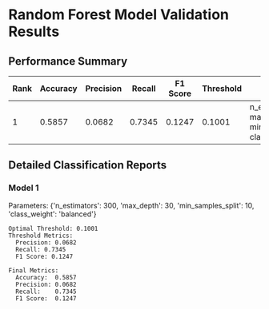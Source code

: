 # Random Forest Model Validation Results

## Performance Summary

| Rank | Accuracy | Precision | Recall | F1 Score | Threshold | Parameters |
|------|----------|-----------|---------|-----------|-----------|------------|
| 1 | 0.5857 | 0.0682 | 0.7345 | 0.1247 | 0.1001 | n_estimators=300, max_depth=30, min_samples_split=10, class_weight=balanced |

## Detailed Classification Reports

### Model 1

Parameters: {'n_estimators': 300, 'max_depth': 30, 'min_samples_split': 10, 'class_weight': 'balanced'}

```
Optimal Threshold: 0.1001
Threshold Metrics:
  Precision: 0.0682
  Recall: 0.7345
  F1 Score: 0.1247

Final Metrics:
  Accuracy:  0.5857
  Precision: 0.0682
  Recall:    0.7345
  F1 Score:  0.1247
```


